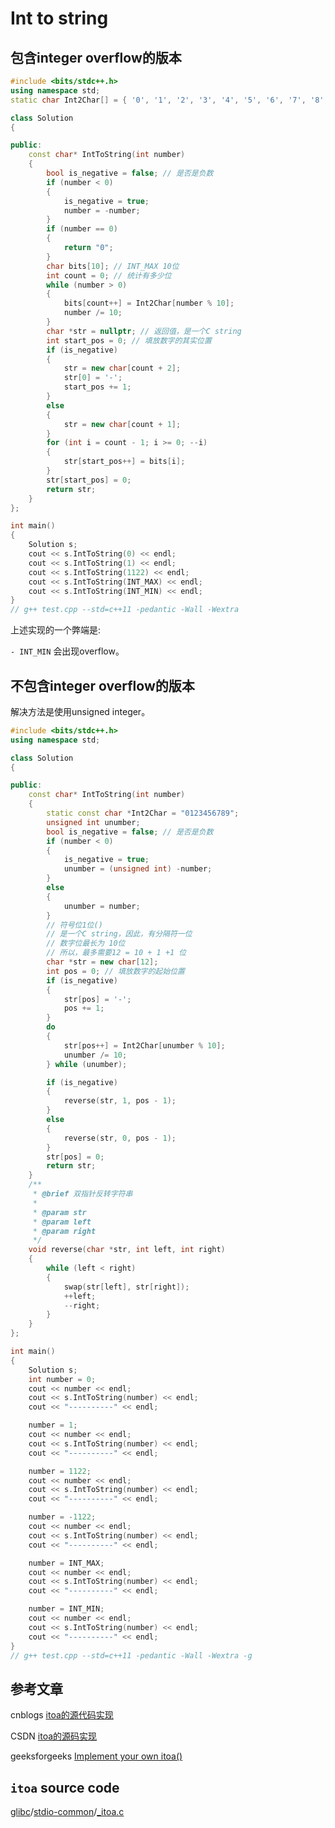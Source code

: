 # Int to string



## 包含integer overflow的版本

```c++
#include <bits/stdc++.h>
using namespace std;
static char Int2Char[] = { '0', '1', '2', '3', '4', '5', '6', '7', '8', '9' };

class Solution
{

public:
	const char* IntToString(int number)
	{
		bool is_negative = false; // 是否是负数
		if (number < 0)
		{
			is_negative = true;
			number = -number;
		}
		if (number == 0)
		{
			return "0";
		}
		char bits[10]; // INT_MAX 10位
		int count = 0; // 统计有多少位
		while (number > 0)
		{
			bits[count++] = Int2Char[number % 10];
			number /= 10;
		}
		char *str = nullptr; // 返回值，是一个C string
		int start_pos = 0; // 填放数字的其实位置
		if (is_negative)
		{
			str = new char[count + 2];
			str[0] = '-';
			start_pos += 1;
		}
		else
		{
			str = new char[count + 1];
		}
		for (int i = count - 1; i >= 0; --i)
		{
			str[start_pos++] = bits[i];
		}
		str[start_pos] = 0;
		return str;
	}
};

int main()
{
	Solution s;
	cout << s.IntToString(0) << endl;
	cout << s.IntToString(1) << endl;
	cout << s.IntToString(1122) << endl;
	cout << s.IntToString(INT_MAX) << endl;
	cout << s.IntToString(INT_MIN) << endl;
}
// g++ test.cpp --std=c++11 -pedantic -Wall -Wextra


```

上述实现的一个弊端是: 

`- INT_MIN` 会出现overflow。



## 不包含integer overflow的版本

解决方法是使用unsigned integer。

```C++
#include <bits/stdc++.h>
using namespace std;

class Solution
{

public:
	const char* IntToString(int number)
	{
		static const char *Int2Char = "0123456789";
		unsigned int unumber;
		bool is_negative = false; // 是否是负数
		if (number < 0)
		{
			is_negative = true;
			unumber = (unsigned int) -number;
		}
		else
		{
			unumber = number;
		}
		// 符号位1位()
		// 是一个C string，因此，有分隔符一位
		// 数字位最长为 10位
		// 所以，最多需要12 = 10 + 1 +1 位
		char *str = new char[12];
		int pos = 0; // 填放数字的起始位置
		if (is_negative)
		{
			str[pos] = '-';
			pos += 1;
		}
		do
		{
			str[pos++] = Int2Char[unumber % 10];
			unumber /= 10;
		} while (unumber);

		if (is_negative)
		{
			reverse(str, 1, pos - 1);
		}
		else
		{
			reverse(str, 0, pos - 1);
		}
		str[pos] = 0;
		return str;
	}
	/**
	 * @brief 双指针反转字符串
	 *
	 * @param str
	 * @param left
	 * @param right
	 */
	void reverse(char *str, int left, int right)
	{
		while (left < right)
		{
			swap(str[left], str[right]);
			++left;
			--right;
		}
	}
};

int main()
{
	Solution s;
	int number = 0;
	cout << number << endl;
	cout << s.IntToString(number) << endl;
	cout << "----------" << endl;

	number = 1;
	cout << number << endl;
	cout << s.IntToString(number) << endl;
	cout << "----------" << endl;

	number = 1122;
	cout << number << endl;
	cout << s.IntToString(number) << endl;
	cout << "----------" << endl;

	number = -1122;
	cout << number << endl;
	cout << s.IntToString(number) << endl;
	cout << "----------" << endl;

	number = INT_MAX;
	cout << number << endl;
	cout << s.IntToString(number) << endl;
	cout << "----------" << endl;

	number = INT_MIN;
	cout << number << endl;
	cout << s.IntToString(number) << endl;
	cout << "----------" << endl;
}
// g++ test.cpp --std=c++11 -pedantic -Wall -Wextra -g


```



## 参考文章

cnblogs [itoa的源代码实现](https://www.cnblogs.com/zfyouxi/p/4011020.html)

CSDN [itoa的源码实现](https://blog.csdn.net/yang15225094594/article/details/8129991)

geeksforgeeks [Implement your own itoa()](https://www.geeksforgeeks.org/implement-itoa/)



## `itoa` source code

[glibc](https://code.woboq.org/userspace/glibc/)/[stdio-common](https://code.woboq.org/userspace/glibc/stdio-common/)/[_itoa.c](https://code.woboq.org/userspace/glibc/stdio-common/_itoa.c.html)

